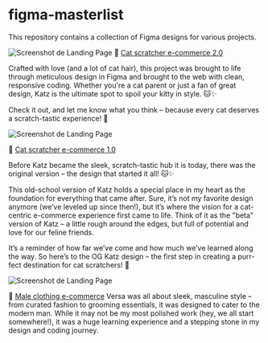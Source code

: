 # figma-masterlist
This repository contains a collection of Figma designs for various projects.

![Screenshot de Landing Page](https://imgur.com/I3tm3x9.png)
📧 [Cat scratcher e-commerce 2.0](https://www.figma.com/design/8u8ErULfYxUYc9QdZf4zIG/KATZ-2025?node-id=0-1&t=A6EbGBioDgaOCzZZ-1)

Crafted with love (and a lot of cat hair), this project was brought to life through meticulous design in Figma and brought to the web with clean, responsive coding. Whether you're a cat parent or just a fan of great design, Katz is the ultimate spot to spoil your kitty in style. 🐱✨

Check it out, and let me know what you think – because every cat deserves a scratch-tastic experience! 🖤



![Screenshot de Landing Page](https://imgur.com/QbXilOD.png)

📧 [Cat scratcher e-commerce 1.0](https://www.figma.com/file/4ZiCIvqxdkD3wbEZyXyrGV/KATZ?type=design&node-id=0%3A1&mode=design&t=22pcPhamRCqXluAL-1)

Before Katz became the sleek, scratch-tastic hub it is today, there was the original version – the design that started it all! 🐱✨

This old-school version of Katz holds a special place in my heart as the foundation for everything that came after. Sure, it’s not my favorite design anymore (we’ve leveled up since then!), but it’s where the vision for a cat-centric e-commerce experience first came to life. Think of it as the "beta" version of Katz – a little rough around the edges, but full of potential and love for our feline friends.

It’s a reminder of how far we’ve come and how much we’ve learned along the way. So here’s to the OG Katz design – the first step in creating a purr-fect destination for cat scratchers! 🖤



![Screenshot de Landing Page](https://imgur.com/fKYQtM8.png)

📧 [Male clothing e-commerce](https://www.figma.com/file/XHBmXmzN0J808Strsn4dvi/VERSA-%2F%2F-LANDING-PG?type=design&mode=design&t=22pcPhamRCqXluAL-1)
Versa was all about sleek, masculine style – from curated fashion to grooming essentials, it was designed to cater to the modern man. While it may not be my most polished work (hey, we all start somewhere!), it was a huge learning experience and a stepping stone in my design and coding journey.

